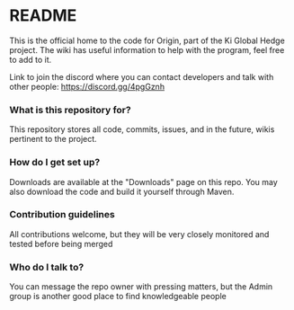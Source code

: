 # README #

This is the official home to the code for Origin, part of the Ki Global Hedge project. The wiki has useful information to help with the program, feel free to add to it.

Link to join the discord where you can contact developers and talk with other people: https://discord.gg/4pgGznh


### What is this repository for? ###

This repository stores all code, commits, issues, and in the future, wikis pertinent to the project.

### How do I get set up? ###


Downloads are available at the "Downloads" page on this repo. You may also download the code and build it yourself through Maven.

### Contribution guidelines ###

All contributions welcome, but they will be very closely monitored and tested before being merged

### Who do I talk to? ###

You can message the repo owner with pressing matters, but the Admin group is another good place to find knowledgeable people